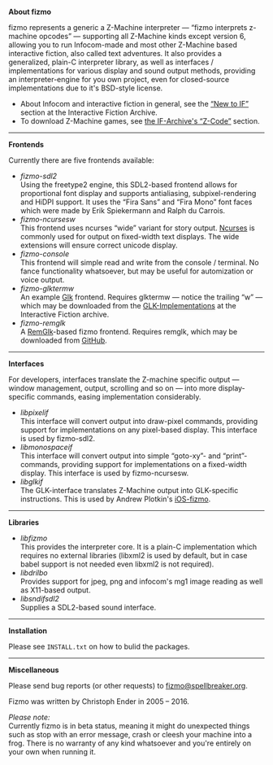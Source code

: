 

**About fizmo**


fizmo represents a generic a Z-Machine interpreter — “fizmo interprets z-machine opcodes” — supporting all Z-Machine kinds except version 6, allowing you to run Infocom-made and most other Z-Machine based interactive fiction, also called text adventures. It also provides a generalized, plain-C interpreter library, as well as interfaces / implementations for various display and sound output methods, providing an interpreter-engine for you own project, even for closed-source implementations due to it's BSD-style license.


 - About Infocom and interactive fiction in general, see the [“New to IF”](http://www.ifarchive.org) section at the Interactive Fiction Archive.
 - To download Z-Machine games, see [the IF-Archive's “Z-Code”](http://www.ifarchive.org/indexes/if-archiveXgamesXzcode.html) section.


---

**Frontends**


Currently there are five frontends available:


 - _fizmo-sdl2_  
   Using the freetype2 engine, this SDL2-based frontend allows for proportional font display and supports antialiasing, subpixel-rendering and HiDPI support. It uses the “Fira Sans” and “Fira Mono” font faces which were made by Erik Spiekermann and Ralph du Carrois.
 - _fizmo-ncursesw_  
   This frontend uses ncurses “wide” variant for story output. [Ncurses](http://www.gnu.org/software/ncurses/) is commonly used for output on fixed-width text displays. The wide extensions will ensure correct unicode display.
 - _fizmo-console_  
   This frontend will simple read and write from the console / terminal. No fance functionality whatsoever, but may be useful for automization or voice output.
 - _fizmo-glktermw_  
   An example [Glk](http://en.wikipedia.org/wiki/Glk_(software)) frontend. Requires glktermw — notice the trailing “w” — which may be downloaded from the [GLK-Implementations](http://www.ifarchive.org/indexes/if-archiveXprogrammingXglkXimplementations.html) at the Interactive Fiction archive.
 - _fizmo-remglk_  
   A [RemGlk](http://www.eblong.com/zarf/glk/remglk/docs.html)-based fizmo frontend. Requires remglk, which may be downloaded from [GitHub](http://github.com/erkyrath/remglk/).


---

**Interfaces**


For developers, interfaces translate the Z-machine specific output — window management, output, scrolling and so on — into more display-specific commands, easing implementation considerably.


 - _libpixelif_  
   This interface will convert output into draw-pixel commands, providing support for implementations on any pixel-based display. This interface is used by fizmo-sdl2.
 - _libmonospaceif_  
   This interface will convert output into simple “goto-xy”- and “print”-commands, providing support for implementations on a fixed-width display. This interface is used by fizmo-ncursesw.
 - _libglkif_  
   The GLK-interface translates Z-Machine output into GLK-specific instructions. This is used by Andrew Plotkin's [iOS-fizmo](https://github.com/erkyrath/iosfizmo/).


---

**Libraries**



 - _libfizmo_  
   This provides the interpreter core. It is a plain-C implementation which requires no external libraries (libxml2 is used by default, but in case babel support is not needed even libxml2 is not required).
 - _libdrilbo_  
   Provides support for jpeg, png and infocom's mg1 image reading as well as X11-based output.
 - _libsndifsdl2_  
   Supplies a SDL2-based sound interface.


---

**Installation**


Please see `INSTALL.txt` on how to bulid the packages.

---

**Miscellaneous**


Please send bug reports (or other requests) to [fizmo@spellbreaker.org](mailto:fizmo@spellbreaker.org).

Fizmo was written by Christoph Ender in 2005 – 2016.

_Please note:_  
Currently fizmo is in beta status, meaning it might do unexpected things such as stop with an error message, crash or cleesh your machine into a frog. There is no warranty of any kind whatsoever and you're entirely on your own when running it.

